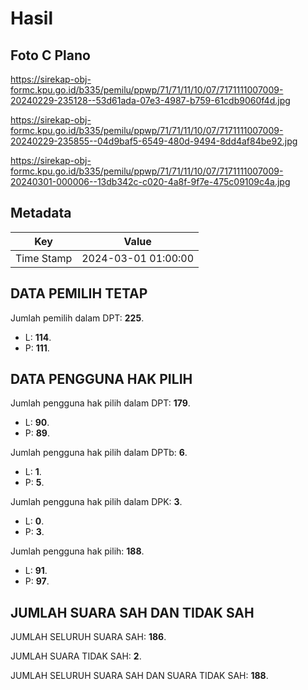 # Hasil

## Foto C Plano

https://sirekap-obj-formc.kpu.go.id/b335/pemilu/ppwp/71/71/11/10/07/7171111007009-20240229-235128--53d61ada-07e3-4987-b759-61cdb9060f4d.jpg

https://sirekap-obj-formc.kpu.go.id/b335/pemilu/ppwp/71/71/11/10/07/7171111007009-20240229-235855--04d9baf5-6549-480d-9494-8dd4af84be92.jpg

https://sirekap-obj-formc.kpu.go.id/b335/pemilu/ppwp/71/71/11/10/07/7171111007009-20240301-000006--13db342c-c020-4a8f-9f7e-475c09109c4a.jpg


## Metadata

| Key        | Value               |
| ---------- | ------------------- |
| Time Stamp | 2024-03-01 01:00:00 |


## DATA PEMILIH TETAP

Jumlah pemilih dalam DPT: **225**.
 * L: **114**.
 * P: **111**.

## DATA PENGGUNA HAK PILIH

Jumlah pengguna hak pilih dalam DPT: **179**.
 * L: **90**.
 * P: **89**.

Jumlah pengguna hak pilih dalam DPTb: **6**.
 * L: **1**.
 * P: **5**.

Jumlah pengguna hak pilih dalam DPK: **3**.
 * L: **0**.
 * P: **3**.

Jumlah pengguna hak pilih: **188**.
 * L: **91**.
 * P: **97**.

## JUMLAH SUARA SAH DAN TIDAK SAH

JUMLAH SELURUH SUARA SAH: **186**.

JUMLAH SUARA TIDAK SAH: **2**.

JUMLAH SELURUH SUARA SAH DAN SUARA TIDAK SAH: **188**.


